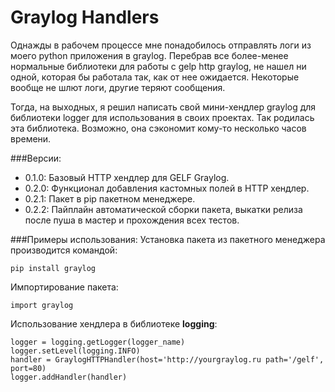 # Graylog Handlers

Однажды в рабочем процессе мне понадобилось отправлять логи из моего python приложения в graylog.
Перебрав все более-менее нормальные библиотеки для работы с gelp http graylog, не нашел ни одной,
которая бы работала так, как от нее ожидается. Некоторые вообще не шлют логи, другие теряют сообщения.

Тогда, на выходных, я решил написать свой мини-хендлер graylog для библиотеки logger для использования в своих проектах.
Так родилась эта библиотека. Возможно, она сэкономит кому-то несколько часов времени.

###Версии:
 + 0.1.0: Базовый HTTP хендлер для GELF Graylog.
 + 0.2.0: Функционал добавления кастомных полей в HTTP хендлер.
 + 0.2.1: Пакет в pip пакетном менеджере.
 + 0.2.2: Пайплайн автоматической сборки пакета, выкатки релиза после пуша в мастер и прохождения всех тестов.

###Примеры использования:
Установка пакета из пакетного менеджера производится командой:

    pip install graylog

Импортирование пакета:

    import graylog

Использование хендлера в библиотеке **logging**:

    logger = logging.getLogger(logger_name)
    logger.setLevel(logging.INFO)
    handler = GraylogHTTPHandler(host='http://yourgraylog.ru path='/gelf', port=80)
    logger.addHandler(handler)
